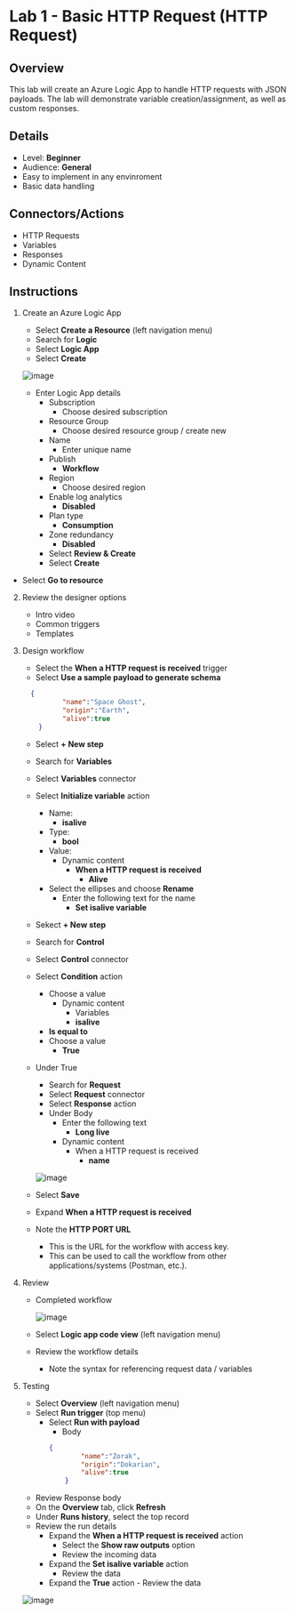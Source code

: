 # Lab 1 - Basic HTTP Request (HTTP Request)

## Overview
This lab will create an Azure Logic App to handle HTTP requests with JSON payloads. The lab will demonstrate variable creation/assignment, as well as custom responses. 

## Details
- Level: **Beginner**
- Audience: **General**
- Easy to implement in any envinroment
- Basic data handling

## Connectors/Actions
- HTTP Requests
- Variables
- Responses
- Dynamic Content

## Instructions
1. Create an Azure Logic App
	- Select **Create a Resource** (left navigation menu)
	- Search for **Logic**
	- Select **Logic App**
	- Select **Create**

  	 ![image](https://user-images.githubusercontent.com/13591910/177834162-6edadc36-eb19-4d5c-843a-ea778e188a3a.png)

	- Enter Logic App details
		- Subscription
			- Choose desired subscription
		- Resource Group
			- Choose desired resource group / create new
		- Name
			- Enter unique name
		- Publish
			- **Workflow**
		- Region
			- Choose desired region
		- Enable log analytics
			- **Disabled**
		- Plan type
			- **Consumption**
		- Zone redundancy
			- **Disabled**
		- Select **Review & Create**
		- Select **Create**
- Select **Go to resource**
	
2. Review the designer options
	- Intro video
	- Common triggers
	- Templates

3. Design workflow
	- Select the **When a HTTP request is received** trigger
	- Select **Use a sample payload to generate schema**

    ```json
      {
			  "name":"Space Ghost",
			  "origin":"Earth",
			  "alive":true
		}
    ```

	- Select **+ New step**
	- Search for **Variables**
	- Select **Variables** connector
	- Select **Initialize variable** action
		- Name:
		  - **isalive**
		- Type: 
		  - **bool**
		- Value:
			- Dynamic content
				- **When a HTTP request is received**
				  - **Alive**
		- Select the ellipses and choose **Rename**
			- Enter the following text for the name
			  - **Set isalive variable**
	- Sekect **+ New step**
	- Search for **Control**
	- Select **Control** connector
	- Select **Condition** action
		- Choose a value
			- Dynamic content
				- Variables
				-   **isalive**
		- **Is equal to**
		- Choose a value
		  - **True**
	- Under True
		- Search for **Request**
		- Select **Request** connector
		- Select **Response** action
		- Under Body
			- Enter the following text
				- **Long live** 
			- Dynamic content
				- When a HTTP request is received
					- **name**

        ![image](https://user-images.githubusercontent.com/13591910/177833732-80cc1344-dc0c-4f01-9134-9394b958fccb.png)

	- Select **Save**
	- Expand **When a HTTP request is received**
	- Note the **HTTP PORT URL** 
		- This is the URL for the workflow with access key.
		- This can be used to call the workflow from other applications/systems (Postman, etc.).

4. Review
	- Completed workflow
  
       ![image](https://user-images.githubusercontent.com/13591910/177835507-80e0a0e3-fc74-4690-ad22-83c8b463fbb7.png)

	- Select **Logic app code view** (left navigation menu)
	- Review the workflow details
	  - Note the syntax for referencing request data / variables

5. Testing
	- Select **Overview** (left navigation menu)
	- Select **Run trigger** (top menu)
	  - Select **Run with payload**
	    - Body
        ```json
        {
			    "name":"Zorak",
			    "origin":"Dokarian",
			    "alive":true
		    }
        ```
	- Review Response body
	- On the **Overview** tab, click  **Refresh**
	- Under  **Runs history**, select the top record
	- Review the run details
	  - Expand the **When a HTTP request is received** action
	    - Select the **Show raw outputs** option
	    - Review the incoming data
	  - Expand the **Set isalive variable** action
	    - Review the data
	  - Expand the **True** action
			- Review the data
		
    ![image](https://user-images.githubusercontent.com/13591910/177837063-19de0575-87f7-42bd-9089-8b843214fccf.png)
